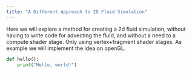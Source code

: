 ```yaml
---
title: "A Different Approach to 2D Fluid Simulation"
---
```


Here we will explore a method for creating a 2d fluid simulation, without having to write code for advecting the fluid, and without a need to a compute shader stage. Only using vertex+fragment shader stages. As example we will implement the idea on openGL.


```python
def hello():
    print("Hello, world!")
```